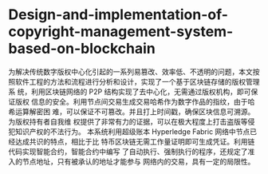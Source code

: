 # Design-and-implementation-of-copyright-management-system-based-on-blockchain
为解决传统数字版权中心化引起的一系列易篡改、效率低、不透明的问题，本文按 照软件工程的方法和流程进行分析和设计，实现了一个基于区块链存储的版权管理系 统，利用区块链网络的 P2P 结构实现了去中心化，无需通过版权机构，即可保证版权 信息的安全。利用节点间交易生成交易哈希作为数字作品的指纹，由于哈希运算解密困 难，可以保证不可篡改。并且打上时间戳，确保区块信息可溯源。为版权持有者自我维 权提供了非常有力的证据，可以在极大程度上打击盗版等侵犯知识产权的不法行为。 本系统利用超级账本 Hyperledge Fabric 网络中节点已经达成共识的特点，相比于比 特币区块链无需工作量证明即可生成凭证。利用链代码实现智能合约，智能合约中编写 了自动执行、强制执行的程序，还规定了准入的节点地址，只有被承认的地址才能参与 网络内的交易，具有一定的局限性。
